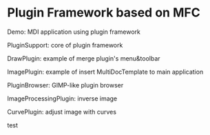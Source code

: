Plugin Framework based on MFC
======

Demo:
MDI application using plugin framework

PluginSupport:
core of plugin framework

DrawPlugin:
example of merge plugin's menu&toolbar

ImagePlugin:
example of insert MultiDocTemplate to main application

PluginBrowser:
GIMP-like plugin browser

ImageProcessingPlugin:
inverse image

CurvePlugin:
adjust image with curves

test